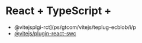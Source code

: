 # React + TypeScript + 

- @vitejsplgi-rct](ps/gtcom/vitejs/teplug-ecblob/i/p
- [@vitejs/plugin-react-swc](https://github.com/vitejs/vite-plgin-react-swc)

